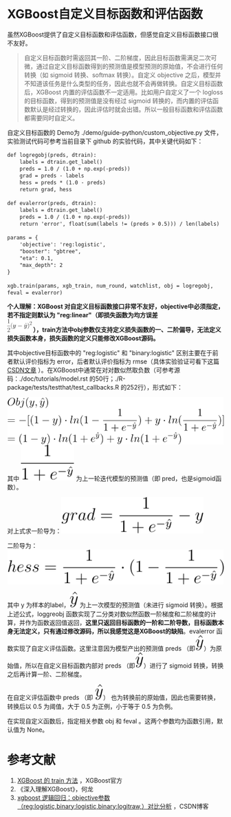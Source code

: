 #  XGBoost自定义目标函数和评估函数

虽然XGBoost提供了自定义目标函数和评估函数，但感觉自定义目标函数接口很不友好。

> 自定义目标函数时需返回其一阶、二阶梯度，因此目标函数需满足二次可微，通过自定义目标函数得到的预测值是模型预测的原始值，不会进行任何转换（如 sigmoid 转换、softmax 转换）。自定义 objective 之后，模型并不知道该任务是什么类型的任务，因此也就不会再做转换。自定义目标函数后，XGBoost 内置的评估函数不一定适用。比如用户自定义了一个 logloss 的目标函数，得到的预测值是没有经过 sigmoid 转换的，而内置的评估函数默认是经过转换的，因此评估时就会出错。所以一般目标函数和评估函数都需要同时自定义。

自定义目标函数的 Demo为 ./demo/guide-python/custom_objective.py 文件，实验测试代码可参考当前目录下 github 的实验代码，其中关键代码如下：

```
def logregobj(preds, dtrain):
    labels = dtrain.get_label()
    preds = 1.0 / (1.0 + np.exp(-preds))
    grad = preds - labels
    hess = preds * (1.0 - preds)
    return grad, hess
    
def evalerror(preds, dtrain):
    labels = dtrain.get_label()
    preds = 1.0 / (1.0 + np.exp(-preds))
    return 'error', float(sum(labels != (preds > 0.5))) / len(labels)
    
params = {
    'objective': 'reg:logistic',
    "booster": "gbtree",
    "eta": 0.1,
    "max_depth": 2
}

xgb.train(params, xgb_train, num_round, watchlist, obj = logregobj, feval = evalerror)
```



**个人理解：XGBoost 对自定义目标函数接口非常不友好，objective中必须指定，若不指定则默认为 "reg:linear"（即损失函数为均方误差  
<img src="./images/reg_linear.svg" alt="avatar" style="zoom:20%;" />  ），train方法中obj参数仅支持定义损失函数的一、二阶偏导，无法定义损失函数本身，损失函数的定义只能修改XGBoost源码。** 

其中objective目标函数中的 "reg:logistic" 和 "binary:logistic" 区别主要在于前者默认评价指标为 error，后者默认评价指标为 rmse（具体实验验证可看下这篇 [CSDN文章](https://blog.csdn.net/phyllisyuell/article/details/81005509) ）。在XGBoost中通常在对对数似然取负数（可参考源码：./doc/tutorials/model.rst 的50行；./R-package/tests/testthat/test_callbacks.R 的252行），形式如下：


<img src="./images/obj.svg" alt="avatar" style="zoom:110%;" align="left" />

 

其中 <img src="./images/pred.svg" alt="avatar" style="zoom:110%;" /> 为上一轮迭代模型的预测值（即 pred，也是sigmoid函数）。


对上式求一阶导为：<img src="./images/grad.svg" alt="avatar" style="zoom:110%;" />


二阶导为：<img src="./images/hess.svg" alt="avatar" style="zoom:110%;" />


其中 y 为样本的label，<img src="./images/y.svg" alt="avatar" style="zoom:110%;" /> 为上一次模型的预测值（未进行 sigmoid 转换）。根据上述公式，loggreobj 函数实现了二分类对数似然函数一阶梯度和二阶梯度的计算，并作为函数返回值返回，**这里只返回目标函数的一阶和二阶导数，目标函数本身无法定义，只有通过修改源码，所以我感觉这是XGBoost的缺陷**。evalerror 函数实现了自定义评估函数。这里注意因为模型产出的预测值 preds （即<img src="./images/y.svg" alt="avatar" style="zoom:110%;" />）为原始值，所以在自定义目标函数内部对 preds （即<img src="./images/y.svg" alt="avatar" style="zoom:110%;" />）进行了 sigmoid 转换，转换之后再计算一阶、二阶梯度。

在自定义评估函数中 preds （即 <img src="./images/y.svg" alt="avatar" style="zoom:110%;" />） 也为转换前的原始值，因此也需要转换，转换后以 0.5 为阈值，大于 0.5 为正例，小于等于 0.5 为负例。

在实现自定义函数后，指定相关参数 obj 和 feval 。这两个参数均为函数引用，默认值为 None。



# 参考文献

1. [XGBoost 的 train 方法](https://xgboost.readthedocs.io/en/latest/python/python_api.html#xgboost.train) ，XGBoost官方
2. 《深入理解XGBoost》，何龙
3. [xgboost 逻辑回归：objective参数（reg:logistic,binary:logistic,binary:logitraw,）对比分析](https://blog.csdn.net/phyllisyuell/article/details/81005509) ，CSDN博客


